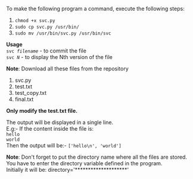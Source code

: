 To make the following program a command, execute the following steps:   <br>
1. `chmod +x svc.py`  <br>
2. `sudo cp svc.py /usr/bin/`  <br>
3. `sudo mv /usr/bin/svc.py /usr/bin/svc`  <br>

**Usage**   <br>
`svc `*`filename`* - to commit the file   <br>
`svc `*`N`* - to display the Nth version of the file

**Note**: Download all these files from the repository
1. svc.py  <br>
2. test.txt  <br>
3. test_copy.txt  <br>
4. final.txt  <br>

**Only modify the test.txt file.**

The output will be displayed in a single line.  <br>
E.g:- If the content inside the file is:  <br>
`hello`  <br>
`world`  <br>
Then the output will be:- `['hello\n', 'world']`

**Note**: Don't forget to put the directory name where all the files are stored.  <br>
You have to enter the directory variable defined in the program.  <br>
Initially it will be: directory='********************'  <br>
